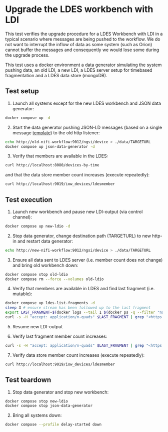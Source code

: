 # Upgrade the LDES workbench with LDI
This test verifies the upgrade procedure for a LDES Workbench with LDI in a typical scenario where messages are being pushed to the workflow. We do not want to interrupt the inflow of data as some system (such as Orion) cannot buffer the messages and consequently we would lose some during the upgrade process.

This test uses a docker environment a data generator simulating the system pushing data, an old LDI, a new LDI, a LDES server setup for timebased fragmentation and a LDES data store (mongoDB).

## Test setup
1. Launch all systems except for the new LDES workbench and JSON data generator:
```bash
docker compose up -d
```

2. Start the data generator pushing JSON-LD messages (based on a single message [template](./data/device.template.json)) to the old http listener:
```bash
echo http://old-nifi-workflow:9012/ngsi/device > ./data/TARGETURL
docker compose up json-data-generator -d
```

3. Verify that members are available in the LDES:
```bash
curl http://localhost:8080/devices-by-time
```
and that the data store member count increases (execute repeatedly):
```bash
curl http://localhost:9019/iow_devices/ldesmember
```

## Test execution
1. Launch new workbench and pause new LDI-output (via control channel):
```bash
docker compose up new-ldio -d
```

2. Stop data generator, change destination path (TARGETURL) to new http-in and restart data generator:
```bash
echo http://new-nifi-workflow:9012/ngsi/device > ./data/TARGETURL
```

3. Ensure all data sent to LDES server (i.e. member count does not change) and bring old workbench down:
```bash
docker compose stop old-ldio
docker compose rm --force --volumes old-ldio
```

4. Verify that members are available in LDES and find last fragment (i.e. mutable):
```bash
docker compose up ldes-list-fragments -d
sleep 3 # ensure stream has been followed up to the last fragment
export LAST_FRAGMENT=$(docker logs --tail 1 $(docker ps -q --filter "name=ldes-list-fragments$"))
curl -s -H "accept: application/n-quads" $LAST_FRAGMENT | grep "<https://w3id.org/tree#member>" | wc -l
```

5. Resume new LDI-output

6. Verify last fragment member count increases:
```bash
curl -s -H "accept: application/n-quads" $LAST_FRAGMENT | grep "<https://w3id.org/tree#member>" | wc -l
```

7. Verify data store member count increases (execute repeatedly):
```bash
curl http://localhost:9019/iow_devices/ldesmember
```

## Test teardown
1. Stop data generator and stop new workbench:
```bash
docker compose stop new-ldio
docker compose stop json-data-generator
```

2. Bring all systems down:
```bash
docker compose --profile delay-started down
```
